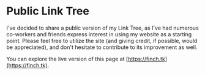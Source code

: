 # Public Link Tree

I've decided to share a public version of my Link Tree, as I've had numerous co-workers and friends express interest in using my website as a starting point. Please feel free to utilize the site (and giving credit, if possible, would be appreciated), and don't hesitate to contribute to its improvement as well.

You can explore the live version of this page at [https://finch.tk](https://finch.tk).


